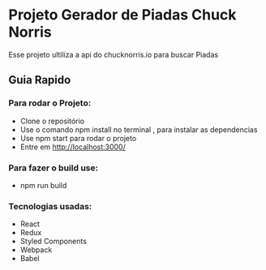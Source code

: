 # Projeto Gerador de Piadas Chuck Norris

Esse projeto ultiliza a api do chucknorris.io para buscar Piadas

## Guia Rapido

### Para rodar o Projeto:
 - Clone o repositório
 - Use o comando npm install no terminal , para instalar as dependencias
 - Use npm start para rodar o projeto
 - Entre em [http://localhost:3000/](http://localhost:3000/)

### Para fazer o build use:
- npm run build

### Tecnologias usadas:
 - React
 - Redux
 - Styled Components
 - Webpack
 - Babel



